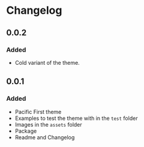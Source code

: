 # Changelog

## 0.0.2

### Added

- Cold variant of the theme.

## 0.0.1

### Added

- Pacific First theme
- Examples to test the theme with in the `test` folder
- Images in the `assets` folder
- Package
- Readme and Changelog
